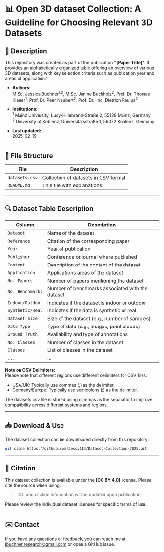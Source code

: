 # 📊 Open 3D dataset Collection: A Guideline for Choosing Relevant 3D Datasets

## 📌 Description

This repository was created as part of the publication **"[Paper Title]"**. It provides an alphabetically organized table offering an overview of various 3D datasets, along with key selection criteria such as publication year and areas of application."

- **Authors:** <br>
  M.Sc. Jessica Buchner<sup>1,2</sup>, M.Sc. Janine Buchholz<sup>2</sup>, Prof. Dr. Thomas Klauer<sup>1</sup>, Prof. Dr. Peer Neubert<sup>2</sup>, Prof. Dr.-Ing. Dietrich Paulus<sup>2</sup> 

- **Institutions:** <br>
  <sup>1</sup> Mainz University, Lucy-Hillebrand-Straße 2, 55128 Mainz, Germany <br>
  <sup>2</sup> University of Koblenz, Universitätsstraße 1, 56072 Koblenz, Germany

- **Last updated:** <br>
    2025-02-19

---

## 📂 File Structure

| File            | Description                              |
| --------------- | ---------------------------------------- |
| `datasets.csv`  | Collection of datasets in CSV format     |
| `README.md`     | This file with explanations              |

---

## 🔍 Dataset Table Description

| Column           | Description                                      |
| ---------------- | ------------------------------------------------ |
| `Dataset`        | Name of the dataset                              |
| `Reference`      | Citation of the corresponding paper              |
| `Year`           | Year of publication                              |
| `Publisher`      | Conference or journal where published            |
| `Content`        | Description of the content of the dataset        |
| `Application`    | Applications areas of the dataset                |
| `No. Papers`     | Number of papers mentioning the dataset          |
| `No. Benchmarks` | Number of benchmarks associated with the dataset |
| `Indoor/Outdoor` | Indicates if the dataset is indoor or outdoor    |
| `Synthetic/Real` | Indicates if the data is synthetic or real       |
| `Dataset Size`   | Size of the dataset (e.g., number of samples)    |
| `Data Type`      | Type of data (e.g., images, point clouds)        |
| `Ground Truth`   | Availability and type of annotations             |
| `No. Classes`    | Number of classes in the dataset                 |
| `Classes`        | List of classes in the dataset                   |
| `...`            | ...                                              |

**Note on CSV Delimiters:** <br>
Please note that different regions use different delimiters for CSV files:<br>
- USA/UK: Typically use commas (,) as the delimiter.<br>
- Germany/Europe: Typically use semicolons (;) as the delimiter.<br>

The datasets.csv file is stored using commas as the separator to improve compatibility across different systems and regions.


---

## 📥 Download & Use

The dataset collection can be downloaded directly from this repository:

```bash
git clone https://github.com/Jessy113/Dataset-Collection-2025.git

```

---

## 🔗 Citation

This dataset collection is available under the **[CC BY 4.0]** license. Please cite the source when using:

> DOI and citation information will be updated upon publication.

Please review the individual dataset licenses for specific terms of use.

---

## ✉️ Contact

If you have any questions or feedback, you can reach me at jbuchner.research@gmail.com or open a GitHub issue.

